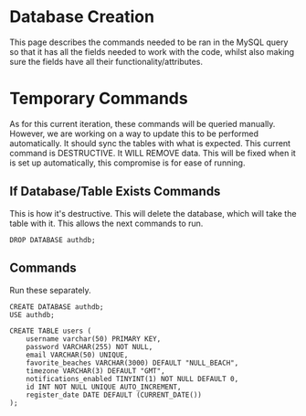 # Database Creation

This page describes the commands needed to be ran in the MySQL query so that it has all the fields needed to work with the code, whilst also making sure the fields have all their functionality/attributes.

  

# Temporary Commands

As for this current iteration, these commands will be queried manually.  However, we are working on a way to update this to be performed automatically.  It should sync the tables with what is expected.  This current command is DESTRUCTIVE.  It WILL REMOVE data.  This will be fixed when it is set up automatically, this compromise is for ease of running. 
  
## If Database/Table Exists Commands
This is how it's destructive.  This will delete the database, which will take the table with it. This allows the next commands to run.
```
DROP DATABASE authdb;
```

## Commands
Run these separately.

```
CREATE DATABASE authdb;
USE authdb;
```

```
CREATE TABLE users (
    username varchar(50) PRIMARY KEY,
    password VARCHAR(255) NOT NULL,
    email VARCHAR(50) UNIQUE,
    favorite_beaches VARCHAR(3000) DEFAULT "NULL_BEACH",
    timezone VARCHAR(3) DEFAULT "GMT",
    notifications_enabled TINYINT(1) NOT NULL DEFAULT 0,
    id INT NOT NULL UNIQUE AUTO_INCREMENT,
    register_date DATE DEFAULT (CURRENT_DATE())
);